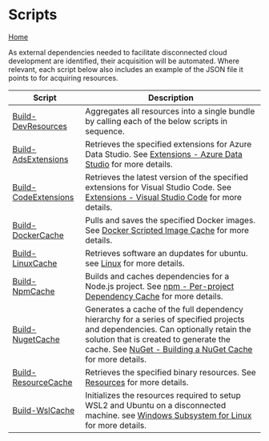 # Scripts
[Home](../index.md)

As external dependencies needed to facilitate disconnected cloud development are identified, their acquisition will be automated. Where relevant, each script below also includes an example of the JSON file it points to for acquiring resources.

Script | Description
-------|------------
[Build-DevResources](./Build-DevResources.md) | Aggregates all resources into a single bundle by calling each of the below scripts in sequence.
[Build-AdsExtensions](./Build-AdsExtensions.md) | Retrieves the specified extensions for Azure Data Studio. See [Extensions - Azure Data Studio](../extensions.md#azure-data-studio) for more details.
[Build-CodeExtensions](./Build-CodeExtensions.md) | Retrieves the latest version of the specified extensions for Visual Studio Code. See [Extensions - Visual Studio Code](../extensions.md#visual-studio-code) for more details.
[Build-DockerCache](./Build-DockerCache.md) | Pulls and saves the specified Docker images. See [Docker  Scripted Image Cache](../docker.md#scripted-image-cache) for more details.
[Build-LinuxCache](./Build-LinuxCache.md) | Retrieves software an dupdates for ubuntu. see [Linux](../linux.md) for more details.
[Build-NpmCache](./Build-NpmCache.md) | Builds and caches dependencies for a Node.js project. See [npm - Per-project Dependency Cache](../npm.md#per-project-dependency-cache) for more details.
[Build-NugetCache](./Build-NugetCache.md) | Generates a cache of the full dependency hierarchy for a series of specified projects and dependencies. Can optionally retain the solution that is created to generate the cache. See [NuGet - Building a NuGet Cache](../nuget.md#building-a-nuget-cache) for more details.
[Build-ResourceCache](./Build-ResourceCache.md) | Retrieves the specified binary resources. See [Resources](../resources.md) for more details.
[Build-WslCache](./Build-WslCache.md) | Initializes the resources required to setup WSL2 and Ubuntu on a disconnected machine. see [Windows Subsystem for Linux](../wsl.md) for more details.